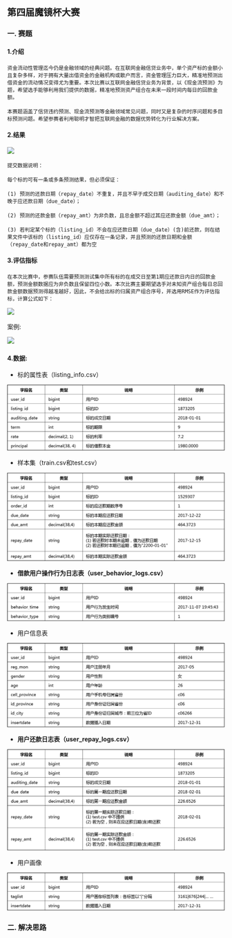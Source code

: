## 第四届魔镜杯大赛
### 一. 赛题

#### 1.介绍

```
资金流动性管理迄今仍是金融领域的经典问题。在互联网金融信贷业务中，单个资产标的金额小且复杂多样，对于拥有大量出借资金的金融机构或散户而言，资金管理压力巨大，精准地预测出借资金的流动情况变得尤为重要。本次比赛以互联网金融信贷业务为背景，以《现金流预测》为题，希望选手能够利用我们提供的数据，精准地预测资产组合在未来一段时间内每日的回款金额。

本赛题涵盖了信贷违约预测、现金流预测等金融领域常见问题，同时又是复杂的时序问题和多目标预测问题。希望参赛者利用聪明才智把互联网金融的数据优势转化为行业解决方案。
```

#### 2.结果

![](https://aifile.ppdai.com/bf5d80cd83b5448f8193e53fbe5429ec..png)

```
提交数据说明：

每个标的可有一条或多条预测结果，但必须保证：

(1) 预测的还款日期（repay_date）不重复，并且不早于成交日期（auditing_date）和不晚于应还款日期（due_date）；

(2) 预测的还款金额（repay_amt）为非负数，且总金额不超过其应还款金额（due_amt）；

(3) 若判定某个标的（listing_id）不会在应还款日期（due_date）(含)前还款，则在结果文件中该标的（listing_id）应仅存在一条记录，并且预测的还款日期和金额（repay_date和repay_amt）都为空
```

#### 3.评估指标

```
在本次比赛中，参赛队伍需要预测测试集中所有标的在成交日至第1期应还款日内日的回款金额，预测金额数据应为非负数且保留四位小数。本次比赛主要期望选手对未知资产组合每日总回款金额数据预测得越准越好，因此，不会给出标的归属资产组合序号，并选用RMSE作为评估指标，计算公式如下：
```

![](https://aifile.ppdai.com/db57926066ed44e783dbe7e9a2565144..png)

案例:

![](https://aifile.ppdai.com/88e7c7203f444815ab950125a0304c44..png)

#### 4.数据:

- 标的属性表（listing_info.csv）

![](./images/listing_info.png)

- 样本集（train.csv和test.csv）

![](./images/train.png)

- **借款用户操作行为日志表（user_behavior_logs.csv）**

![](./images/user_behavior_logs.png)

- 用户信息表

![](./images/user_info.png)

- **用户还款日志表（user_repay_logs.csv）**

![](./images/user_repay_logs.png)

- 用户画像

![](./images/user_taglist.png)

### 二. 解决思路

